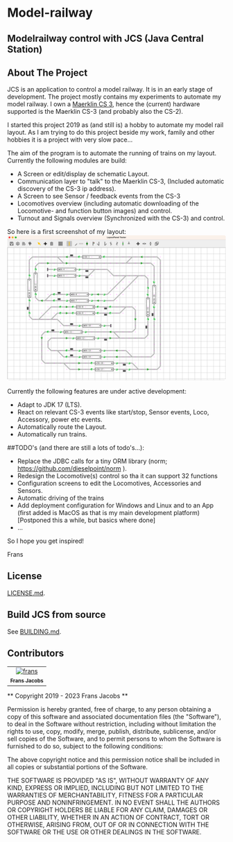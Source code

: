 # Model-railway

## Modelrailway control with JCS (Java Central Station)

## About The Project
JCS is an application to control a model railway. It is in an early stage of development.
The project mostly contains my experiments to automate my model railway.
I own a [Maerklin CS 3](https://www.marklin.nl/producten/details/article/60216), hence the (current) hardware supported is the Maerklin CS-3 (and probably also the CS-2).

I started this project 2019 as (and still is) a hobby to automate my model rail layout.
As I am trying to do this project beside my work, family and other hobbies it is a project with very slow pace...

The aim of the program is to automate the running of trains on my layout.
Currently the following modules are build:

* A Screen or edit/display de schematic Layout.
* Communication layer to "talk" to the Maerklin CS-3, (Included automatic discovery of the CS-3 ip address).
* A Screen to see Sensor / feedback events from the CS-3
* Locomotives overview (including automatic downloading of the Locomotive- and function button images) and control.
* Turnout and Signals overview (Synchronized with the CS-3) and control.

So here is a first screenshot of my layout:
![UI screenshot: My Layout](assets/mylayout.png?raw=true)

Currently the following features are under active development:
* Adapt to JDK 17 (LTS).
* React on relevant CS-3 events like start/stop, Sensor events, Loco, Accessory, power etc events. 
* Automatically route the Layout.
* Automatically run trains.

##TODO's (and there are still a lots of todo's...):
* Replace the JDBC calls for a tiny ORM library (norm; https://github.com/dieselpoint/norm ).
* Redesign the Locomotive(s) control so tha it can support 32 functions
* Configuration screens to edit the Locomotives, Accessories and Sensors.
* Automatic driving of the trains
* Add deployment configuration for Windows and Linux and to an App
  (first added is MacOS as that is my main development platform) [Postponed this a while, but basics where done]
* ...

So I hope you get inspired!

Frans

## License
[LICENSE.md](LICENSE.md).


## Build JCS from source

See [BUILDING.md](BUILDING.md).

## Contributors

<table>
<tr>
    <td align="center">
        <a href="https://github.com/fransjacobs">
            <img src="https://avatars.githubusercontent.com/u/41232225?v=4" width="100;" alt="frans"/>
            <br />
            <sub><b>Frans Jacobs</b></sub>
        </a>
    </td>
</tr>
</table>


** Copyright 2019 - 2023 Frans Jacobs **

Permission is hereby granted, free of charge, to any person obtaining a copy of this software and associated documentation files (the "Software"),
to deal in the Software without restriction, including without limitation the rights to use, copy, modify, merge, publish, distribute, sublicense,
and/or sell copies of the Software, and to permit persons to whom the Software is furnished to do so, subject to the following conditions:

The above copyright notice and this permission notice shall be included in all copies or substantial portions of the Software.

THE SOFTWARE IS PROVIDED "AS IS", WITHOUT WARRANTY OF ANY KIND, EXPRESS OR IMPLIED, INCLUDING BUT NOT LIMITED TO THE WARRANTIES OF MERCHANTABILITY,
FITNESS FOR A PARTICULAR PURPOSE AND NONINFRINGEMENT. IN NO EVENT SHALL THE AUTHORS OR COPYRIGHT HOLDERS BE LIABLE FOR ANY CLAIM, DAMAGES OR OTHER LIABILITY,
WHETHER IN AN ACTION OF CONTRACT, TORT OR OTHERWISE, ARISING FROM, OUT OF OR IN CONNECTION WITH THE SOFTWARE OR THE USE OR OTHER DEALINGS IN THE SOFTWARE.